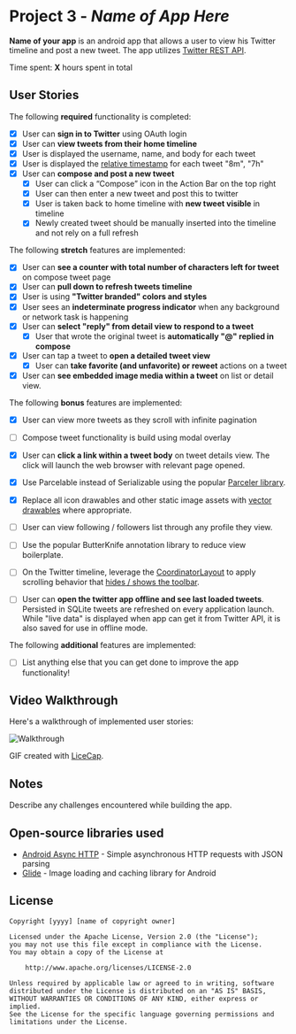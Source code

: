 # Project 3 - *Name of App Here*

**Name of your app** is an android app that allows a user to view his Twitter timeline and post a new tweet. The app utilizes [Twitter REST API](https://dev.twitter.com/rest/public).

Time spent: **X** hours spent in total

## User Stories

The following **required** functionality is completed:

* [X]	User can **sign in to Twitter** using OAuth login
* [X]	User can **view tweets from their home timeline**
  * [X] User is displayed the username, name, and body for each tweet
  * [X] User is displayed the [relative timestamp](https://gist.github.com/nesquena/f786232f5ef72f6e10a7) for each tweet "8m", "7h"
* [X] User can **compose and post a new tweet**
  * [X] User can click a “Compose” icon in the Action Bar on the top right
  * [X] User can then enter a new tweet and post this to twitter
  * [X] User is taken back to home timeline with **new tweet visible** in timeline
  * [X] Newly created tweet should be manually inserted into the timeline and not rely on a full refresh

The following **stretch** features are implemented:

* [X] User can **see a counter with total number of characters left for tweet** on compose tweet page
* [X] User can **pull down to refresh tweets timeline**
* [X] User is using **"Twitter branded" colors and styles**
* [X] User sees an **indeterminate progress indicator** when any background or network task is happening
* [X] User can **select "reply" from detail view to respond to a tweet**
  * [X] User that wrote the original tweet is **automatically "@" replied in compose**
* [X] User can tap a tweet to **open a detailed tweet view**
  * [X] User can **take favorite (and unfavorite) or reweet** actions on a tweet
* [X] User can **see embedded image media within a tweet** on list or detail view.

The following **bonus** features are implemented:

* [X] User can view more tweets as they scroll with infinite pagination
* [ ] Compose tweet functionality is build using modal overlay
* [X] User can **click a link within a tweet body** on tweet details view. The click will launch the web browser with relevant page opened.
* [X] Use Parcelable instead of Serializable using the popular [Parceler library](http://guides.codepath.org/android/Using-Parceler).
* [X] Replace all icon drawables and other static image assets with [vector drawables](http://guides.codepath.org/android/Drawables#vector-drawables) where appropriate.
* [ ] User can view following / followers list through any profile they view.
* [ ] Use the popular ButterKnife annotation library to reduce view boilerplate.
* [ ] On the Twitter timeline, leverage the [CoordinatorLayout](http://guides.codepath.org/android/Handling-Scrolls-with-CoordinatorLayout#responding-to-scroll-events) to apply scrolling behavior that [hides / shows the toolbar](http://guides.codepath.org/android/Using-the-App-ToolBar#reacting-to-scroll).
* [ ] User can **open the twitter app offline and see last loaded tweets**. Persisted in SQLite tweets are refreshed on every application launch. While "live data" is displayed when app can get it from Twitter API, it is also saved for use in offline mode.


The following **additional** features are implemented:

* [ ] List anything else that you can get done to improve the app functionality!

## Video Walkthrough

Here's a walkthrough of implemented user stories:

![Walkthrough](Walkhrough.gif)

GIF created with [LiceCap](http://www.cockos.com/licecap/).

## Notes

Describe any challenges encountered while building the app.

## Open-source libraries used

- [Android Async HTTP](https://github.com/loopj/android-async-http) - Simple asynchronous HTTP requests with JSON parsing
- [Glide](https://github.com/bumptech/glide) - Image loading and caching library for Android

## License

    Copyright [yyyy] [name of copyright owner]

    Licensed under the Apache License, Version 2.0 (the "License");
    you may not use this file except in compliance with the License.
    You may obtain a copy of the License at

        http://www.apache.org/licenses/LICENSE-2.0

    Unless required by applicable law or agreed to in writing, software
    distributed under the License is distributed on an "AS IS" BASIS,
    WITHOUT WARRANTIES OR CONDITIONS OF ANY KIND, either express or implied.
    See the License for the specific language governing permissions and
    limitations under the License.
